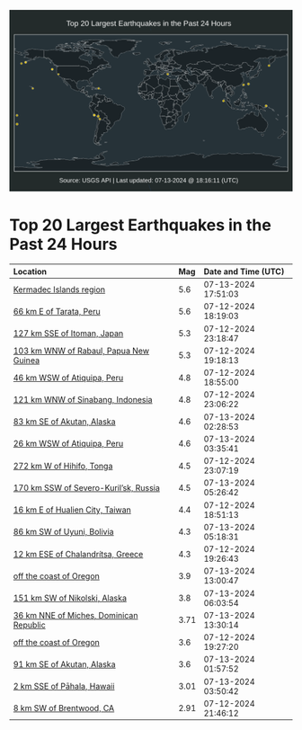 ![Map](./map.png)

# Top 20 Largest Earthquakes in the Past 24 Hours

| Location | Mag | Date and Time (UTC) |
|:---|:---|:---|
| [Kermadec Islands region](https://earthquake.usgs.gov/earthquakes/eventpage/us7000mz34) | 5.6 | 07-13-2024 17:51:03 |
| [66 km E of Tarata, Peru](https://earthquake.usgs.gov/earthquakes/eventpage/us7000myxn) | 5.6 | 07-12-2024 18:19:03 |
| [127 km SSE of Itoman, Japan](https://earthquake.usgs.gov/earthquakes/eventpage/us7000myzm) | 5.3 | 07-12-2024 23:18:47 |
| [103 km WNW of Rabaul, Papua New Guinea](https://earthquake.usgs.gov/earthquakes/eventpage/us7000myy7) | 5.3 | 07-12-2024 19:18:13 |
| [46 km WSW of Atiquipa, Peru](https://earthquake.usgs.gov/earthquakes/eventpage/us7000myxy) | 4.8 | 07-12-2024 18:55:00 |
| [121 km WNW of Sinabang, Indonesia](https://earthquake.usgs.gov/earthquakes/eventpage/us7000myzk) | 4.8 | 07-12-2024 23:06:22 |
| [83 km SE of Akutan, Alaska](https://earthquake.usgs.gov/earthquakes/eventpage/us7000mz02) | 4.6 | 07-13-2024 02:28:53 |
| [26 km WSW of Atiquipa, Peru](https://earthquake.usgs.gov/earthquakes/eventpage/us7000mz09) | 4.6 | 07-13-2024 03:35:41 |
| [272 km W of Hihifo, Tonga](https://earthquake.usgs.gov/earthquakes/eventpage/us7000myzl) | 4.5 | 07-12-2024 23:07:19 |
| [170 km SSW of Severo-Kuril’sk, Russia](https://earthquake.usgs.gov/earthquakes/eventpage/us7000mz0r) | 4.5 | 07-13-2024 05:26:42 |
| [16 km E of Hualien City, Taiwan](https://earthquake.usgs.gov/earthquakes/eventpage/us7000myxu) | 4.4 | 07-12-2024 18:51:13 |
| [86 km SW of Uyuni, Bolivia](https://earthquake.usgs.gov/earthquakes/eventpage/us7000mz0p) | 4.3 | 07-13-2024 05:18:31 |
| [12 km ESE of Chalandrítsa, Greece](https://earthquake.usgs.gov/earthquakes/eventpage/us7000myy5) | 4.3 | 07-12-2024 19:26:43 |
| [off the coast of Oregon](https://earthquake.usgs.gov/earthquakes/eventpage/us7000mz27) | 3.9 | 07-13-2024 13:00:47 |
| [151 km SW of Nikolski, Alaska](https://earthquake.usgs.gov/earthquakes/eventpage/us7000mz14) | 3.8 | 07-13-2024 06:03:54 |
| [36 km NNE of Miches, Dominican Republic](https://earthquake.usgs.gov/earthquakes/eventpage/pr2024195000) | 3.71 | 07-13-2024 13:30:14 |
| [off the coast of Oregon](https://earthquake.usgs.gov/earthquakes/eventpage/us7000myy6) | 3.6 | 07-12-2024 19:27:20 |
| [91 km SE of Akutan, Alaska](https://earthquake.usgs.gov/earthquakes/eventpage/us7000myzy) | 3.6 | 07-13-2024 01:57:52 |
| [2 km SSE of Pāhala, Hawaii](https://earthquake.usgs.gov/earthquakes/eventpage/hv74331556) | 3.01 | 07-13-2024 03:50:42 |
| [8 km SW of Brentwood, CA](https://earthquake.usgs.gov/earthquakes/eventpage/nc75034182) | 2.91 | 07-12-2024 21:46:12 |
